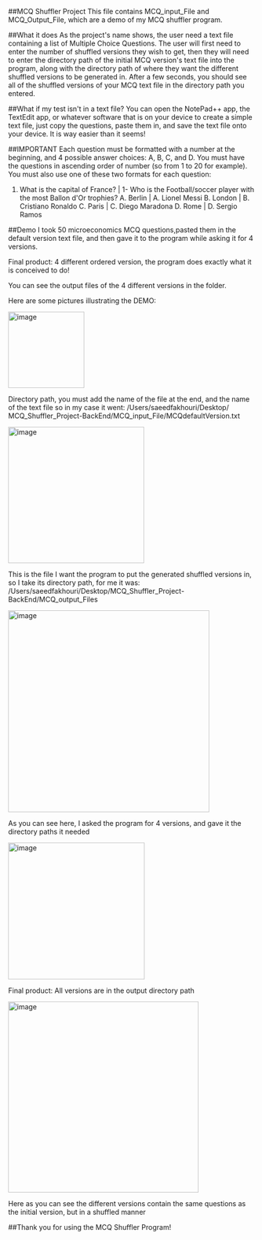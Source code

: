 ##MCQ Shuffler Project
This file contains MCQ_input_File and MCQ_Output_File, which are a demo of my MCQ shuffler program. 

##What it does
As the project's name shows, the user need a text file containing a list of Multiple Choice Questions.
The user will first need to enter the number of shuffled versions they wish to get,
then they will need to enter the directory path of the initial MCQ version's text file into the program, 
along with the directory path of where they want the different shuffled versions to be generated in.
After a few seconds, you should see all of the shuffled versions of your MCQ text file in the directory path you entered.

##What if my test isn't in a text file?
You can open the NotePad++ app, the TextEdit app, or whatever software that is on your device to create a simple text file,
just copy the questions, paste them in, and save the text file onto your device. It is way easier than it seems!

##IMPORTANT
Each question must be formatted with a number at the beginning, and 4 possible answer choices: A, B, C, and D.
You must have the questions in ascending order of number (so from 1 to 20 for example).
You must also use one of these two formats for each question:

1. What is the capital of France?        |     1- Who is the Football/soccer player with the most Ballon d'Or trophies?
   A. Berlin                             |        A. Lionel Messi
   B. London                             |        B. Cristiano Ronaldo
   C. Paris                              |        C. Diego Maradona
   D. Rome                               |        D. Sergio Ramos


##Demo
I took 50 microeconomics MCQ questions,pasted them in the default version text file, 
and then gave it to the program while asking it for 4 versions. 

Final product: 4 different ordered version, the program does exactly what it is conceived to do!

You can see the output files of the 4 different versions in the folder.

Here are some pictures illustrating the DEMO:



<img width="155" alt="image" src="https://github.com/user-attachments/assets/fa5616d3-88e8-47e7-a8aa-6caa933b7db6" />


Directory path, you must add the name of the file at the end, and the name of the text file so in my case it went: 
/Users/saeedfakhouri/Desktop/ MCQ_Shuffler_Project-BackEnd/MCQ_input_File/MCQdefaultVersion.txt


<img width="277" alt="image" src="https://github.com/user-attachments/assets/639eec02-9186-45b7-bb6f-60e4f8132240" />


This is the file I want the program to put the generated shuffled versions in, so I take its directory path, for me it was:
/Users/saeedfakhouri/Desktop/MCQ_Shuffler_Project-BackEnd/MCQ_output_Files


<img width="410" alt="image" src="https://github.com/user-attachments/assets/347b9f3a-968a-4098-bd5f-05bf884bad0a" />


As you can see here, I asked the program for 4 versions, and gave it the directory paths it needed


<img width="278" alt="image" src="https://github.com/user-attachments/assets/14456037-4884-4966-94c3-6d2dc43b113d" />


Final product: All versions are in the output directory path


<img width="388" alt="image" src="https://github.com/user-attachments/assets/905a4288-d13a-4dc0-b1a7-f2ece8039819" />


Here as you can see the different versions contain the same questions as the initial version, but in a shuffled manner



##Thank you for using the MCQ Shuffler Program!










